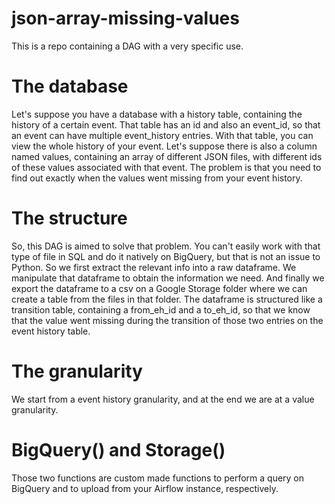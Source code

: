 # json-array-missing-values
This is a repo containing a DAG with a very specific use. 
# The database
Let's suppose you have a database with a history table, containing the history of a certain event. That table has an id and also an event_id, so that an event can have multiple event_history entries. With that table, you can view the whole history of your event. Let's suppose there is also a column named values, containing an array of different JSON files, with different ids of these values associated with that event. The problem is that you need to find out exactly when the values went missing from your event history.
# The structure
So, this DAG is aimed to solve that problem. You can't easily work with that type of file in SQL and do it natively on BigQuery, but that is not an issue to Python. So we first extract the relevant info into a raw dataframe. We manipulate that dataframe to obtain the information we need. And finally we export the dataframe to a csv on a Google Storage folder where we can create a table from the files in that folder. 
The dataframe is structured like a transition table, containing a from_eh_id and a to_eh_id, so that we know that the value went missing during the transition of those two entries on the event history table.
# The granularity
We start from a event history granularity, and at the end we are at a value granularity.
# BigQuery() and Storage()
Those two functions are custom made functions to perform a query on BigQuery and to upload from your Airflow instance, respectively.
